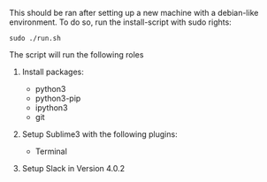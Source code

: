 This should be ran after setting up a new machine with a debian-like environment.
To do so, run the install-script with sudo rights:

```
sudo ./run.sh
```

The script will run the following roles

1. Install packages:
    * python3
    * python3-pip
    * ipython3
    * git


2. Setup Sublime3 with the following plugins:
    * Terminal

3. Setup Slack in Version 4.0.2


